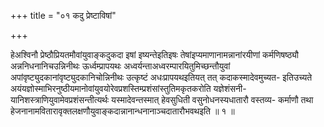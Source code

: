 +++
title = "०१ कदु प्रेष्टाविषां"

+++

हेअश्विनौ प्रेष्ठौप्रियतमौवांयुवाङ्कदुकदा इषां इष्यन्तेइतिइषः तेषांइप्यमाणानामन्नानांरयीणां कर्मणिषष्ठ्यौ अन्ननिधनानिचउन्निनीथः ऊर्ध्वम्प्रापयथः अध्वर्यन्ताअध्वरम्पारयितुमिच्छन्तौयुवां अपांवृष्ट्युदकानांवृष्ट्युदकानिचोन्निनीथः उत्कृष्टं अधःप्रापयथइतियत् तत् कदाकस्मादेवमुच्यत- इतिउच्यते अयंयज्ञोस्माभिरनुष्ठीयमानोवांयुवयोरेवप्रशस्तिम्प्रशंसांस्तुतिमकृतकरोति यज्ञेशंसनी- यानिशस्त्राणियुवामेवप्रशंसन्तीत्यर्थः यस्मादेवन्तस्मात् हेवसुधिती वसुनोधनस्यधातारौ वस्तव्य- कर्माणौ तथा हेजनानामवितारावृक्तलक्षणौयुवाङ्कदान्नानान्धनानाञ्चदातारौभवथइति ॥ १ ॥